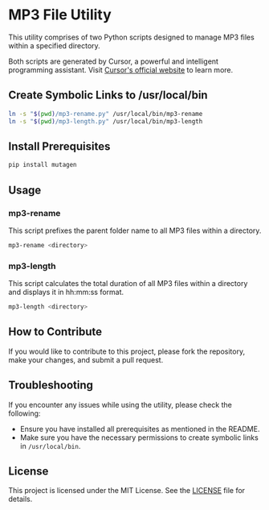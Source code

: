 # MP3 File Utility

This utility comprises of two Python scripts designed to manage MP3 files within a specified directory.

Both scripts are generated by Cursor, a powerful and intelligent programming assistant. Visit [Cursor's official website](https://cursor.sh/) to learn more.

## Create Symbolic Links to /usr/local/bin

```bash
ln -s "$(pwd)/mp3-rename.py" /usr/local/bin/mp3-rename
ln -s "$(pwd)/mp3-length.py" /usr/local/bin/mp3-length
```

## Install Prerequisites

```bash
pip install mutagen
```

## Usage

### mp3-rename

This script prefixes the parent folder name to all MP3 files within a directory.

```bash
mp3-rename <directory>
```

### mp3-length

This script calculates the total duration of all MP3 files within a directory and displays it in hh:mm:ss format.

```bash
mp3-length <directory>
```

## How to Contribute

If you would like to contribute to this project, please fork the repository, make your changes, and submit a pull request.

## Troubleshooting

If you encounter any issues while using the utility, please check the following:
- Ensure you have installed all prerequisites as mentioned in the README.
- Make sure you have the necessary permissions to create symbolic links in `/usr/local/bin`.

## License

This project is licensed under the MIT License. See the [LICENSE](LICENSE) file for details.
